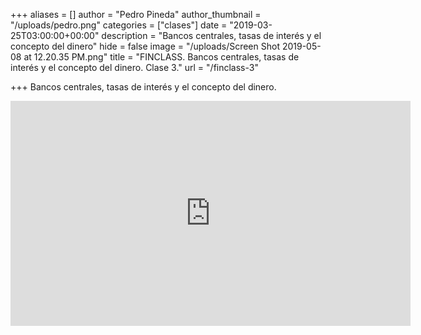 +++
aliases = []
author = "Pedro Pineda"
author_thumbnail = "/uploads/pedro.png"
categories = ["clases"]
date = "2019-03-25T03:00:00+00:00"
description = "Bancos centrales, tasas de interés y el concepto del dinero"
hide = false
image = "/uploads/Screen Shot 2019-05-08 at 12.20.35 PM.png"
title = "FINCLASS. Bancos centrales, tasas de interés y el concepto del dinero. Clase 3."
url = "/finclass-3"

+++
Bancos centrales, tasas de interés y el concepto del dinero.

<iframe src="https://player.vimeo.com/video/334829791" width="640" height="360" frameborder="0" allow="autoplay; fullscreen" allowfullscreen></iframe> <p><a href="https://vimeo.com/334829791"></p>